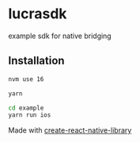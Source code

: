 # lucrasdk

example sdk for native bridging

## Installation

```sh
nvm use 16
```

```sh
yarn
```

```sh
cd example
yarn run ios
```

Made with [create-react-native-library](https://github.com/callstack/react-native-builder-bob)
